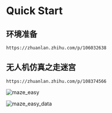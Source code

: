 # Quick Start

## 环境准备
```
https://zhuanlan.zhihu.com/p/106032638
```
## 无人机仿真之走迷宫
```
https://zhuanlan.zhihu.com/p/108374566
```
![maze_easy](https://github.com/smart-swarm/gazebo_drone_tutorials/blob/master/img/maze_easy.png)

![maze_easy_data](https://github.com/smart-swarm/gazebo_drone_tutorials/blob/master/img/maze_easy_data.png)
